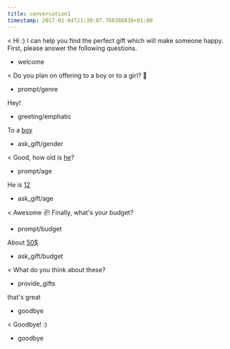 ```yaml
---
title: conversation1
timestamp: 2017-01-04T21:30:07.768388838+01:00
---
```


< Hi :) I can help you find the perfect gift which will make someone happy. First, please answer the following questions.
* welcome

< Do you plan on offering to a boy or to a girl? 👫
* prompt/genre

Hey!
* greeting/emphatic

To a [boy](genre)
* ask_gift/gender

< Good, how old is [he](sex)?
* prompt/age

He is [12](number/age)
* ask_gift/age

< Awesome ✌! Finally, what's your budget?
* prompt/budget

About [50$](amount-of-money/budget)
* ask_gift/budget

< What do you think about these?
* provide_gifts

that's great
* goodbye

< Goodbye! :)
* goodbye
